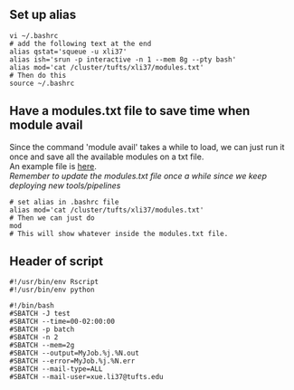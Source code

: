 ## Set up alias
```shell
vi ~/.bashrc
# add the following text at the end
alias qstat='squeue -u xli37'
alias ish='srun -p interactive -n 1 --mem 8g --pty bash'
alias mod='cat /cluster/tufts/xli37/modules.txt'
# Then do this
source ~/.bashrc
```

## Have a modules.txt file to save time when module avail       
Since the command 'module avail' takes a while to load, we can just run it once and save all the available modules on a txt file.        
An example file is [here](https://github.com/shirleyxueli41/cheatsheet/blob/main/modules.txt).            
*Remember to update the modules.txt file once a while since we keep deploying new tools/pipelines*       
```shell
# set alias in .bashrc file
alias mod='cat /cluster/tufts/xli37/modules.txt'
# Then we can just do
mod
# This will show whatever inside the modules.txt file. 
```

## Header of script       
```
#!/usr/bin/env Rscript
#!/usr/bin/env python

#!/bin/bash
#SBATCH -J test
#SBATCH --time=00-02:00:00
#SBATCH -p batch
#SBATCH -n 2
#SBATCH --mem=2g
#SBATCH --output=MyJob.%j.%N.out
#SBATCH --error=MyJob.%j.%N.err
#SBATCH --mail-type=ALL
#SBATCH --mail-user=xue.li37@tufts.edu
```
